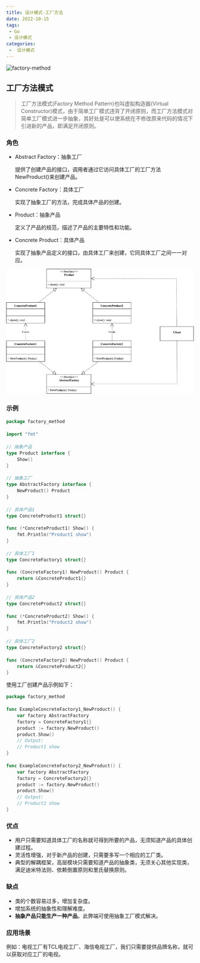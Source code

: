 ```yaml
---
title: 设计模式-工厂方法
date: 2022-10-15
tags:
 - Go
 - 设计模式
categories:
 -  设计模式
---
```


![factory-method](https://refactoringguru.cn/images/patterns/content/factory-method/factory-method-zh-2x.png)

<!-- more -->

## 工厂方法模式

> 工厂方法模式(Factory Method Pattern)也叫虚拟构造器(Virtual Constructor)模式，由于简单工厂模式违背了开闭原则，而工厂方法模式对简单工厂模式进一步抽象，其好处是可以使系统在不修改原来代码的情况下引进新的产品，即满足开闭原则。

### 角色

- Abstract Factory：抽象工厂

  提供了创建产品的接口，调用者通过它访问具体工厂的工厂方法NewProduct()来创建产品。

- Concrete Factory：具体工厂

  实现了抽象工厂的方法，完成具体产品的创建。

- Product：抽象产品

  定义了产品的规范，描述了产品的主要特性和功能。

- Concrete Product：具体产品

  实现了抽象产品定义的接口，由具体工厂来创建，它同具体工厂之间一一对应。

![工厂方法模式](../images/factory-method.png)

### 示例

```go
package factory_method

import "fmt"

// 抽象产品
type Product interface {
	Show()
}

// 抽象工厂
type AbstractFactory interface {
	NewProduct() Product
}

// 具体产品1
type ConcreteProduct1 struct{}

func (*ConcreteProduct1) Show() {
	fmt.Println("Product1 show")
}

// 具体工厂1
type ConcreteFactory1 struct{}

func (ConcreteFactory1) NewProduct() Product {
	return &ConcreteProduct1{}
}

// 具体产品2
type ConcreteProduct2 struct{}

func (*ConcreteProduct2) Show() {
	fmt.Println("Product2 show")
}

// 具体工厂2
type ConcreteFactory2 struct{}

func (ConcreteFactory2) NewProduct() Product {
	return &ConcreteProduct2{}
}
```
使用工厂创建产品示例如下：
```go
package factory_method

func ExampleConcreteFactory1_NewProduct() {
	var factory AbstractFactory
	factory = ConcreteFactory1{}
	product := factory.NewProduct()
	product.Show()
	// Output:
	// Product1 show
}

func ExampleConcreteFactory2_NewProduct() {
	var factory AbstractFactory
	factory = ConcreteFactory2{}
	product := factory.NewProduct()
	product.Show()
	// Output:
	// Product2 show
}
```

### 优点

- 用户只需要知道具体工厂的名称就可得到所要的产品，无须知道产品的具体创建过程。
- 灵活性增强，对于新产品的创建，只需要多写一个相应的工厂类。
- 典型的解耦框架，高层模块只需要知道产品的抽象类，无须关心其他实现类，满足迪米特法则、依赖倒置原则和里氏替换原则。

### 缺点

- 类的个数容易过多，增加复杂度。
- 增加系统的抽象性和理解难度。
- **抽象产品只能生产一种产品**。此弊端可使用抽象工厂模式解决。

### 应用场景

例如：电视工厂有TCL电视工厂、海信电视工厂，我们只需要提供品牌名称，就可以获取对应工厂的电视。